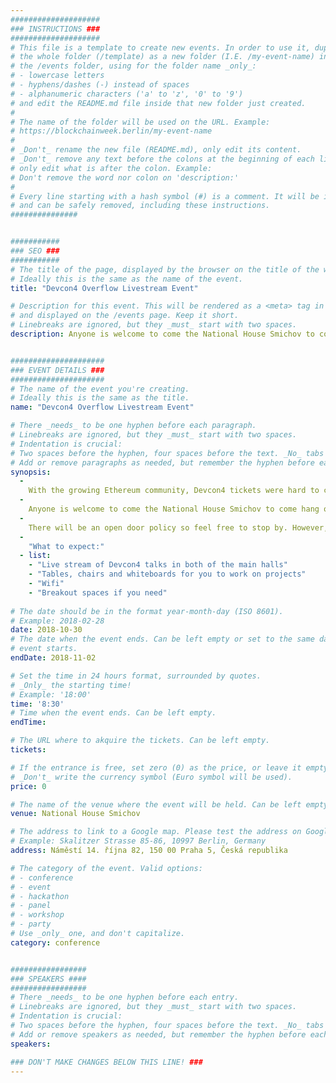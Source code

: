```yaml
---
####################
### INSTRUCTIONS ###
####################
# This file is a template to create new events. In order to use it, duplicate
# the whole folder (/template) as a new folder (I.E. /my-event-name) inside of
# the /events folder, using for the folder name _only_:
# - lowercase letters
# - hyphens/dashes (-) instead of spaces
# - alphanumeric characters ('a' to 'z', '0' to '9')
# and edit the README.md file inside that new folder just created.
#
# The name of the folder will be used on the URL. Example:
# https://blockchainweek.berlin/my-event-name
#
# _Don't_ rename the new file (README.md), only edit its content.
# _Don't_ remove any text before the colons at the beginning of each line,
# only edit what is after the colon. Example:
# Don't remove the word nor colon on 'description:'
#
# Every line starting with a hash symbol (#) is a comment. It will be ignored
# and can be safely removed, including these instructions.
###############


###########
### SEO ###
###########
# The title of the page, displayed by the browser on the title of the window.
# Ideally this is the same as the name of the event.
title: "Devcon4 Overflow Livestream Event"

# Description for this event. This will be rendered as a <meta> tag in the HTML,
# and displayed on the /events page. Keep it short.
# Linebreaks are ignored, but they _must_ start with two spaces.
description: Anyone is welcome to come the National House Smichov to come hang out with like minded community members to watch the Devcon4 livestream, collaborate on projects, and just hang out with us.


#####################
### EVENT DETAILS ###
#####################
# The name of the event you're creating.
# Ideally this is the same as the title.
name: "Devcon4 Overflow Livestream Event"

# There _needs_ to be one hyphen before each paragraph.
# Linebreaks are ignored, but they _must_ start with two spaces.
# Indentation is crucial:
# Two spaces before the hyphen, four spaces before the text. _No_ tabs allowed.
# Add or remove paragraphs as needed, but remember the hyphen before each entry.
synopsis:
  -
    With the growing Ethereum community, Devcon4 tickets were hard to come by this year. No ticket? No problem. Status has rented the venue of the Status Hackathon #CryptoLife from October 31st - November 2nd to livestream all the talks from this years annual Ethereum conference for those who could not secure a ticket.
  -  
    Anyone is welcome to come the National House Smichov to come hang out with like minded community members to watch the Devcon4 livestream, collaborate on projects, and just hang out with us.
  -  
    There will be an open door policy so feel free to stop by. However, as the building does have a maximum capacity of 600, we will unfortunately need to prevent people from entering the building if we hit that limit. To help us gauge attendance, please fill out this form in advance.
  - 
    "What to expect:"
  - list:
    - "Live stream of Devcon4 talks in both of the main halls"
    - "Tables, chairs and whiteboards for you to work on projects"
    - "Wifi"
    - "Breakout spaces if you need"
    
# The date should be in the format year-month-day (ISO 8601).
# Example: 2018-02-28
date: 2018-10-30
# The date when the event ends. Can be left empty or set to the same day the
# event starts.
endDate: 2018-11-02

# Set the time in 24 hours format, surrounded by quotes.
# _Only_ the starting time!
# Example: '18:00'
time: '8:30'
# Time when the event ends. Can be left empty.
endTime: 

# The URL where to akquire the tickets. Can be left empty.
tickets:

# If the entrance is free, set zero (0) as the price, or leave it empty.
# _Don't_ write the currency symbol (Euro symbol will be used).
price: 0

# The name of the venue where the event will be held. Can be left empty.
venue: National House Smichov

# The address to link to a Google map. Please test the address on Google Maps.
# Example: Skalitzer Strasse 85-86, 10997 Berlin, Germany
address: Náměstí 14. října 82, 150 00 Praha 5, Česká republika

# The category of the event. Valid options:
# - conference
# - event
# - hackathon
# - panel
# - workshop
# - party
# Use _only_ one, and don't capitalize.
category: conference


#################
### SPEAKERS ####
#################
# There _needs_ to be one hyphen before each entry.
# Linebreaks are ignored, but they _must_ start with two spaces.
# Indentation is crucial:
# Two spaces before the hyphen, four spaces before the text. _No_ tabs allowed.
# Add or remove speakers as needed, but remember the hyphen before each entry.
speakers:

### DON'T MAKE CHANGES BELOW THIS LINE! ###
---
```

<!-- ### DON'T MAKE CHANGES BELOW THIS LINE! ### -->

<Event-Content/>
